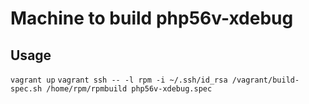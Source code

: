 Machine to build php56v-xdebug
========


Usage
-------
`vagrant up`
`vagrant ssh -- -l rpm -i ~/.ssh/id_rsa /vagrant/build-spec.sh /home/rpm/rpmbuild php56v-xdebug.spec`
